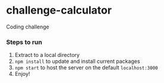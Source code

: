 # challenge-calculator
Coding challenge

### Steps to run
1. Extract to a local directory
2. `npm install` to update and install current packages
3. `npm start` to host the server on the default `localhost:3000`
4. Enjoy!
